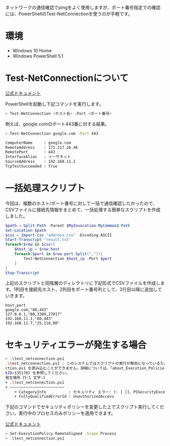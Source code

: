 ネットワークの通信確認でpingをよく使用しますが、ポート番号指定での確認には、PowerShellのTest-NetConnectionを使うのが手軽です。

# 環境
* Windows 10 Home
* Windows PowerShell 5.1

# Test-NetConnectionについて
[公式ドキュメント](https://docs.microsoft.com/en-us/powershell/module/nettcpip/test-netconnection?view=windowsserver2019-ps)

PowerShellを起動し下記コマンドを実行します。

```sh
> Test-NetConnection <ホスト名> -Port <ポート番号>
```
例えば、google.comのポート443番に対する結果。

```sh
> Test-NetConnection google.com -Port 443

ComputerName     : google.com
RemoteAddress    : 172.217.26.46
RemotePort       : 443
InterfaceAlias   : イーサネット
SourceAddress    : 192.168.11.2
TcpTestSucceeded : True
```

# 一括処理スクリプト

今回は、複数のホスト/ポート番号に対して一括で通信確認したかったので、CSVファイルに接続先情報をまとめて、一括処理する簡単なスクリプトを作成しました。

```powershell
$path = Split-Path -Parent $MyInvocation.MyCommand.Path
Set-Location $path
$csv = Import-Csv "address.csv" -Encoding ASCII
Start-Transcript "result.txt"
foreach($row in $csv){
    $host_ip = $row.host
    foreach($port in $row.port.Split(",")){
        Test-NetConnection $host_ip -Port $port
    }
}
Stop-Transcript
```

上記のスクリプトと同階層のディレクトリに下記形式でCSVファイルを作成します。1列目を接続先ホスト、2列目をポート番号列として、2行目以降に追加していきます。

```csv
host,port
google.com,"80,443"
127.0.0.1,"80,3389,27017"
192.168.11.1,"80,443"
192.168.11.7,"25,110,80"
```

# セキュリティエラーが発生する場合

```sh
> .\test_netconnection.ps1
.\test_netconnection.ps1 : このシステムではスクリプトの実行が無効になっているため、ファイル F:\PowerShell\test_netconne
ction.ps1 を読み込むことができません。詳細については、「about_Execution_Policies」(https://go.microsoft.com/fwlink/?Lin
kID=135170) を参照してください。
発生場所 行:1 文字:1
+ .\test_netconnection.ps1
+ ~~~~~~~~~~~~~~~~~~~~~~~~
    + CategoryInfo          : セキュリティ エラー: (: ) []、PSSecurityException
    + FullyQualifiedErrorId : UnauthorizedAccess
```
下記のコマンドでセキュリティポリシーを変更した上でスクリプト実行してください。実行中のプロセスのみポリシーを適用できます。

[公式ドキュメント](https://docs.microsoft.com/en-us/powershell/module/microsoft.powershell.security/set-executionpolicy?view=powershell-7#parameters)

```sh
> Set-ExecutionPolicy RemoteSigned -Scope Process
> .\test_netconnection.ps1
```




